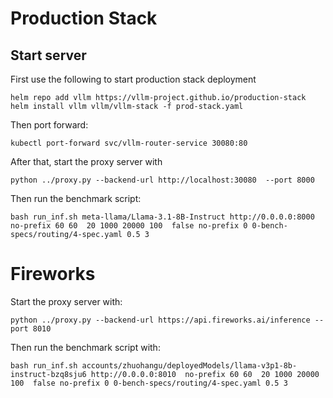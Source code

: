 # Production Stack

## Start server 

First use the following to start production stack deployment
```
helm repo add vllm https://vllm-project.github.io/production-stack
helm install vllm vllm/vllm-stack -f prod-stack.yaml
```

Then port forward:

```
kubectl port-forward svc/vllm-router-service 30080:80
```

After that, start the proxy server with 
```
python ../proxy.py --backend-url http://localhost:30080  --port 8000
```

Then run the benchmark script:

```
bash run_inf.sh meta-llama/Llama-3.1-8B-Instruct http://0.0.0.0:8000  no-prefix 60 60  20 1000 20000 100  false no-prefix 0 0-bench-specs/routing/4-spec.yaml 0.5 3
```

# Fireworks

Start the proxy server with:
```
python ../proxy.py --backend-url https://api.fireworks.ai/inference --port 8010
```

Then run the benchmark script with:

```
bash run_inf.sh accounts/zhuohangu/deployedModels/llama-v3p1-8b-instruct-bzq8sju6 http://0.0.0.0:8010  no-prefix 60 60  20 1000 20000 100  false no-prefix 0 0-bench-specs/routing/4-spec.yaml 0.5 3
```


